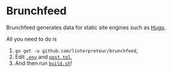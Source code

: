 # Brunchfeed

Brunchfeed generates data for static site engines such as [Hugo](https://gohugo.io/).

All you need to do is

1. `go get -u github.com/linterpreteur/brunchfeed`,
2. Edit [`.env`](./.env) and [`post.tpl`](./.post.tpl),
3. And then run [`build.sh`](./build.sh)!
